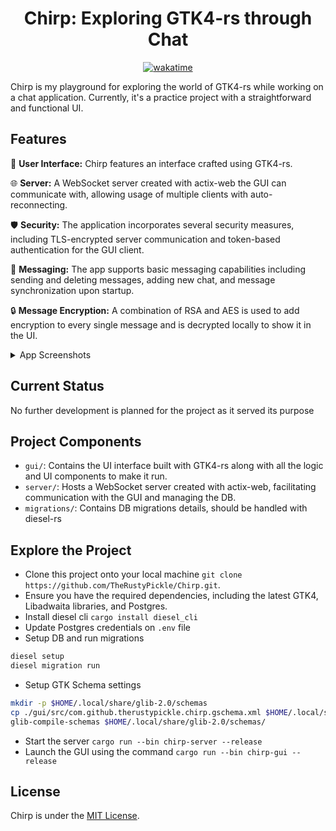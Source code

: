 <div align="center"><h1>Chirp: Exploring GTK4-rs through Chat</h1></div>

<div align=center><a href="https://wakatime.com/badge/github/TheRustyPickle/Chirp"><img src="https://wakatime.com/badge/github/TheRustyPickle/Chirp.svg" alt="wakatime"></a></div>

Chirp is my playground for exploring the world of GTK4-rs while working on a chat application. Currently, it's a practice project with a straightforward and functional UI.

## Features

🎨 **User Interface:** Chirp features an interface crafted using GTK4-rs.

🌐 **Server:** A WebSocket server created with actix-web the GUI can communicate with, allowing usage of multiple clients with auto-reconnecting.

🛡️ **Security:** The application incorporates several security measures, including TLS-encrypted server communication and token-based authentication for the GUI client.

💬 **Messaging:** The app supports basic messaging capabilities including sending and deleting messages, adding new chat, and message synchronization upon startup.

🔒 **Message Encryption:** A combination of RSA and AES is used to add encryption to every single message and is decrypted locally to show it in the UI.

<details>
<summary>App Screenshots</summary>
  <img src="https://github.com/TheRustyPickle/Chirp/assets/35862475/d475e493-37aa-4309-a256-5ec54caefe77">
  <img src="https://github.com/TheRustyPickle/Chirp/assets/35862475/548621ca-f632-4799-931f-a8580fce672f">
</details>

## Current Status

No further development is planned for the project as it served its purpose

## Project Components

- `gui/`: Contains the UI interface built with GTK4-rs along with all the logic and UI components to make it run.
- `server/`: Hosts a WebSocket server created with actix-web, facilitating communication with the GUI and managing the DB.
- `migrations/`: Contains DB migrations details, should be handled with diesel-rs

## Explore the Project

- Clone this project onto your local machine `git clone https://github.com/TheRustyPickle/Chirp.git`.
- Ensure you have the required dependencies, including the latest GTK4, Libadwaita libraries, and Postgres.
- Install diesel cli `cargo install diesel_cli`
- Update Postgres credentials on `.env` file
- Setup DB and run migrations

```bash
diesel setup
diesel migration run
```

- Setup GTK Schema settings

```bash
mkdir -p $HOME/.local/share/glib-2.0/schemas
cp ./gui/src/com.github.therustypickle.chirp.gschema.xml $HOME/.local/share/glib-2.0/schemas/
glib-compile-schemas $HOME/.local/share/glib-2.0/schemas/
```

- Start the server `cargo run --bin chirp-server --release`
- Launch the GUI using the command `cargo run --bin chirp-gui --release`

## License

Chirp is under the [MIT License](LICENSE).
